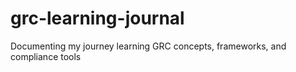 # grc-learning-journal
Documenting my journey learning GRC concepts, frameworks, and compliance tools

